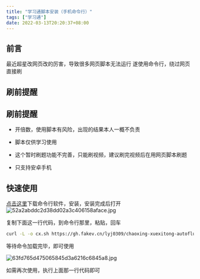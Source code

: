 ```yaml
---
title: "学习通脚本安装（手机命令行）"
tags: ["学习通"]
date: 2022-03-13T20:20:37+08:00
---
```



## 前言
最近超星改网页改的厉害，导致很多网页脚本无法运行
遂使用命令行，绕过网页直接刷

## 刷前提醒
## 刷前提醒
+ 开倍数，使用脚本有风险，出现的结果本人一概不负责

+ 脚本仅供学习使用

+ 这个暂时刷题功能不完善，只能刷视频，建议刷完视频后在用网页脚本刷题

+ 只支持安卓手机

## 快速使用
[点击这里](https://fakev.lanzouv.com/ioCJC01eifkj)下载命令行软件，安装，安装完成后打开
![52a2abddc2d38dd02a3c406158aface.jpg](https://tva1.sinaimg.cn/large/0077qBLuly1h08j30bdmmj30u01uodhn.jpg)

复制下面这一行代码，到命令行那里，粘贴，回车
```sh
curl -L -o cx.sh https://gh.fakev.cn/lyj0309/chaoxing-xuexitong-autoflush/raw/master/android.sh && chmod +x cx.sh && ./cx.sh
```

等待命令加载完毕，即可使用

![63fd765d475065845d3a6216c6845a8.jpg](https://tva1.sinaimg.cn/large/0077qBLuly1h08j4rpylxj30u01uo4dd.jpg)

如需再次使用，执行上面那一行代码即可